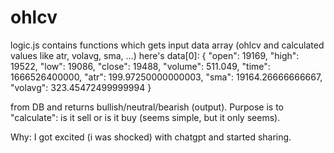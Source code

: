 # ohlcv
logic.js contains functions which gets input data array (ohlcv and calculated values like atr, volavg, sma, ...)
here's data[0]:
{
    "open": 19169,
    "high": 19522,
    "low": 19086,
    "close": 19488,
    "volume": 511.049,
    "time": 1666526400000,
    "atr": 199.97250000000003,
    "sma": 19164.26666666667,
    "volavg": 323.45472499999994
}

from DB and returns bullish/neutral/bearish (output).
Purpose is to "calculate": is it sell or is it buy (seems simple, but it only seems).

Why: I got excited (i was shocked) with chatgpt and started sharing.
